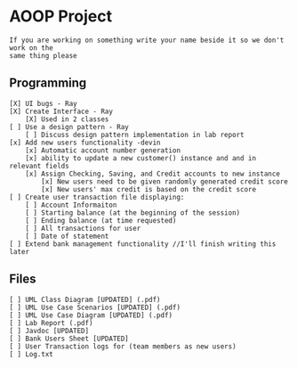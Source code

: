 # AOOP Project
    If you are working on something write your name beside it so we don't work on the
    same thing please

## Programming
    [X] UI bugs - Ray
    [X] Create Interface - Ray
        [X] Used in 2 classes
    [ ] Use a design pattern - Ray
        [ ] Discuss design pattern implementation in lab report
    [x] Add new users functionality -devin
        [x] Automatic account number generation
        [x] ability to update a new customer() instance and and in relevant fields
        [x] Assign Checking, Saving, and Credit accounts to new instance
            [x] New users need to be given randomly generated credit score
            [x] New users' max credit is based on the credit score
    [ ] Create user transaction file displaying:
        [ ] Account Informaiton
        [ ] Starting balance (at the beginning of the session)
        [ ] Ending balance (at time requested)
        [ ] All transactions for user
        [ ] Date of statement
    [ ] Extend bank management functionality //I'll finish writing this later

## Files
    [ ] UML Class Diagram [UPDATED] (.pdf)
    [ ] UML Use Case Scenarios [UPDATED] (.pdf)
    [ ] UML Use Case Diagram [UPDATED] (.pdf)
    [ ] Lab Report (.pdf)
    [ ] Javdoc [UPDATED]
    [ ] Bank Users Sheet [UPDATED] 
    [ ] User Transaction logs for (team members as new users)
    [ ] Log.txt
